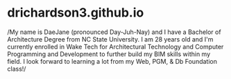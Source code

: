 # drichardson3.github.io

/My name is DaeJane (pronounced Day-Juh-Nay) and I have a Bachelor of Architecture Degree from NC State University. I am 28 years old and I'm currently enrolled in Wake Tech for Architectural Technology and Computer Programming and Development to further build my BIM skills within my field. I look forward to learning a lot from my Web, PGM, & Db Foundation class!/
